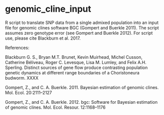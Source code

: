 # genomic_cline_input
R script to translate SNP data from a single admixed population into an input file for genomic clines software BGC (Gompert and Buerkle 2011). The script assumes zero genotype error (see Gompert and Buerkle 2012). For script use, please cite Blackburn et al. 2017.


References:

Blackburn G. S., Bryan M.T. Brunet, Kevin Muirhead, Michel Cusson, Catherine Béliveau, Roger C. Levesque, Lisa M. Lumley, and Felix A.H. Sperling. Distinct sources of gene flow produce contrasting population genetic dynamics at different range boundaries of a Choristoneura budworm. XXXX

Gompert, Z., and C. A. Buerkle. 2011. Bayesian estimation of genomic clines. Mol. Ecol. 20:2111–2127

Gompert, Z., and C. A. Buerkle. 2012. bgc: Software for Bayesian estimation of genomic clines. Mol. Ecol. Resour. 12:1168–1176

